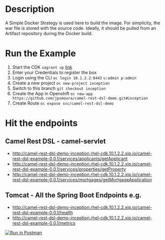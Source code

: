 # Description

A Simple Docker Strategy is used here to build the image. For simplicity, the war file is stored with the source code. Ideally, it should be pulled from an Artifact repository during the Docker build.

# Run the Example

1. Start the CDK `vagrant up` [link](https://developers.redhat.com/products/cdk/overview/)
2. Enter your Credentials to register the box
3. Login using the CLI `oc login 10.1.2.2:8443` `u:admin p:admin`
4. Create a new project `oc new-project inception`
5. Switch to this branch `git checkout inception`
6. Create the App in Openshift `oc new-app https://github.com/jpsmoura/camel-rest-dsl-demo.git#inception`
7. Create Route `oc expose svc/camel-rest-dsl-demo`

# Hit the endpoints

## Camel Rest DSL - camel-servlet

- http://camel-rest-dsl-demo-inception.rhel-cdk.10.1.2.2.xip.io/camel-rest-dsl-example-0.0.1/services/applicants/getApplicant
- http://camel-rest-dsl-demo-inception.rhel-cdk.10.1.2.2.xip.io/camel-rest-dsl-example-0.0.1/services/properties/getProperty
- http://camel-rest-dsl-demo-inception.rhel-cdk.10.1.2.2.xip.io/camel-rest-dsl-example-0.0.1/services/mortgages/getMortgageApplication

## Tomcat - All the Spring Boot Endpoints e.g.

- http://camel-rest-dsl-demo-inception.rhel-cdk.10.1.2.2.xip.io/camel-rest-dsl-example-0.0.1/health
- http://camel-rest-dsl-demo-inception.rhel-cdk.10.1.2.2.xip.io/camel-rest-dsl-example-0.0.1/metrics

[![Run in Postman](https://run.pstmn.io/button.svg)](https://app.getpostman.com/run-collection/2f9bf92f75a339c75fd4)

